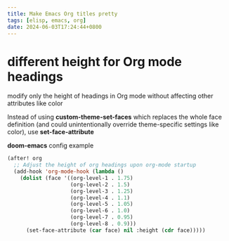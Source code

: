 ```yaml
---
title: Make Emacs Org titles pretty
tags: [elisp, emacs, org]
date: 2024-06-03T17:24:44+0800
---
```

# different height for Org mode headings
modify only the height of headings in Org mode without affecting other attributes like color

Instead of using **custom-theme-set-faces** which replaces the whole face definition (and could unintentionally override theme-specific settings like color), use **set-face-attribute**

**doom-emacs** config example
```lisp
(after! org
  ;; Adjust the height of org headings upon org-mode startup
  (add-hook 'org-mode-hook (lambda ()
    (dolist (face '((org-level-1 . 1.75)
                    (org-level-2 . 1.5)
                    (org-level-3 . 1.25)
                    (org-level-4 . 1.1)
                    (org-level-5 . 1.05)
                    (org-level-6 . 1.0)
                    (org-level-7 . 0.95)
                    (org-level-8 . 0.9)))
      (set-face-attribute (car face) nil :height (cdr face)))))
```